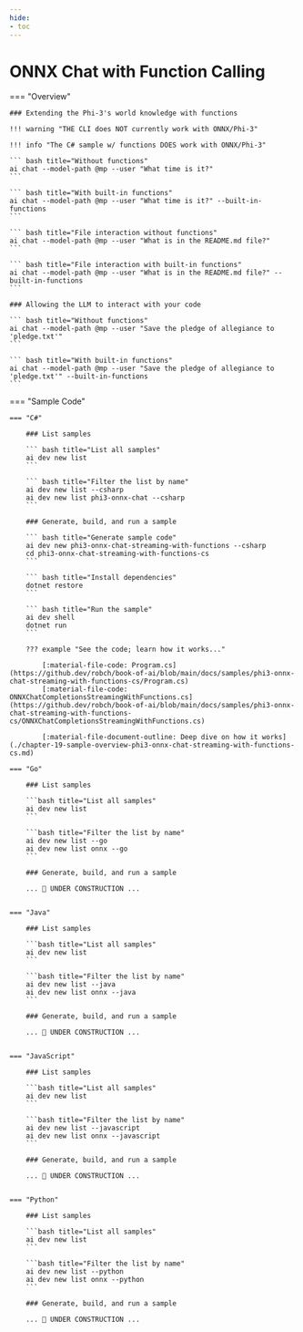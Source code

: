 ```yaml
---
hide:
- toc
---
```

# ONNX Chat with Function Calling

=== "Overview"

    ### Extending the Phi-3's world knowledge with functions

    !!! warning "THE CLI does NOT currently work with ONNX/Phi-3"

    !!! info "The C# sample w/ functions DOES work with ONNX/Phi-3"

    ``` bash title="Without functions"
    ai chat --model-path @mp --user "What time is it?"
    ```

    ``` bash title="With built-in functions"
    ai chat --model-path @mp --user "What time is it?" --built-in-functions
    ```

    ``` bash title="File interaction without functions"
    ai chat --model-path @mp --user "What is in the README.md file?"
    ```

    ``` bash title="File interaction with built-in functions"
    ai chat --model-path @mp --user "What is in the README.md file?" --built-in-functions
    ```

    ### Allowing the LLM to interact with your code

    ``` bash title="Without functions"
    ai chat --model-path @mp --user "Save the pledge of allegiance to 'pledge.txt'"
    ```

    ``` bash title="With built-in functions"
    ai chat --model-path @mp --user "Save the pledge of allegiance to 'pledge.txt'" --built-in-functions
    ```

=== "Sample Code"

    === "C#"

        ### List samples

        ``` bash title="List all samples"
        ai dev new list
        ```

        ``` bash title="Filter the list by name"
        ai dev new list --csharp
        ai dev new list phi3-onnx-chat --csharp
        ```

        ### Generate, build, and run a sample

        ``` bash title="Generate sample code"
        ai dev new phi3-onnx-chat-streaming-with-functions --csharp
        cd phi3-onnx-chat-streaming-with-functions-cs
        ```

        ``` bash title="Install dependencies"
        dotnet restore
        ```

        ``` bash title="Run the sample"
        ai dev shell
        dotnet run
        ```

        ??? example "See the code; learn how it works..."

            [:material-file-code: Program.cs](https://github.dev/robch/book-of-ai/blob/main/docs/samples/phi3-onnx-chat-streaming-with-functions-cs/Program.cs)  
            [:material-file-code: ONNXChatCompletionsStreamingWithFunctions.cs](https://github.dev/robch/book-of-ai/blob/main/docs/samples/phi3-onnx-chat-streaming-with-functions-cs/ONNXChatCompletionsStreamingWithFunctions.cs)  

            [:material-file-document-outline: Deep dive on how it works](./chapter-19-sample-overview-phi3-onnx-chat-streaming-with-functions-cs.md)  

    === "Go"

        ### List samples

        ```bash title="List all samples"
        ai dev new list
        ```

        ```bash title="Filter the list by name"
        ai dev new list --go
        ai dev new list onnx --go
        ```

        ### Generate, build, and run a sample

        ... 🚧 UNDER CONSTRUCTION ...  


    === "Java"

        ### List samples

        ```bash title="List all samples"
        ai dev new list
        ```

        ```bash title="Filter the list by name"
        ai dev new list --java
        ai dev new list onnx --java
        ```

        ### Generate, build, and run a sample

        ... 🚧 UNDER CONSTRUCTION ...  


    === "JavaScript"

        ### List samples

        ```bash title="List all samples"
        ai dev new list
        ```

        ```bash title="Filter the list by name"
        ai dev new list --javascript
        ai dev new list onnx --javascript
        ```

        ### Generate, build, and run a sample

        ... 🚧 UNDER CONSTRUCTION ...  


    === "Python"

        ### List samples

        ```bash title="List all samples"
        ai dev new list
        ```

        ```bash title="Filter the list by name"
        ai dev new list --python
        ai dev new list onnx --python
        ```

        ### Generate, build, and run a sample

        ... 🚧 UNDER CONSTRUCTION ...  
